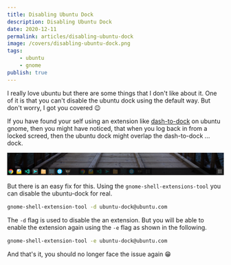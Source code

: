 ```yaml
---
title: Disabling Ubuntu Dock
description: Disabling Ubuntu Dock
date: 2020-12-11
permalink: articles/disabling-ubuntu-dock
image: /covers/disabling-ubuntu-dock.png
tags: 
    - ubuntu
    - gnome
publish: true
---
```


I really love ubuntu but there are some things that I don't like about it. One of it is that you can't disable the ubuntu dock using the default way. But don't worry, I got you covered 😉

<!-- more -->

If you have found your self using an extension like [dash-to-dock](https://extensions.gnome.org/extension/307/dash-to-dock/) on ubuntu gnome, then you might have noticed, that when you log back in from a locked screed, then the ubuntu dock might overlap the dash-to-dock ... dock.

![Ubuntu Dock](./ubuntu-dock.png)

But there is an easy fix for this. Using the `gnome-shell-extensions-tool` you can disable the ubuntu-dock for real.

```bash
gnome-shell-extension-tool -d ubuntu-dock@ubuntu.com
```

The `-d` flag is used to disable the an extension. But you will be able to enable the extension again using the `-e` flag as shown in the following.

```bash
gnome-shell-extension-tool -e ubuntu-dock@ubuntu.com
```

And that's it, you should no longer face the issue again 😁